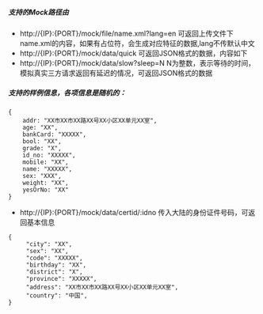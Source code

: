 ##### 支持的Mock路径由
- http://{IP}:{PORT}/mock/file/name.xml?lang=en 可返回上传文件下name.xml的内容，如果有占位符，会生成对应特征的数据,lang不传默认中文
- http://{IP}:{PORT}/mock/data/quick  可返回JSON格式的数据，内容如下
- http://{IP}:{PORT}/mock/data/slow?sleep=N  N为整数，表示等待的时间，模拟真实三方请求返回有延迟的情况，可返回JSON格式的数据
##### 支持的样例信息，各项信息是随机的：
```
{
    addr: "XX市XX市XX路XX号XX小区XX单元XX室",
    age: "XX",
    bankCard: "XXXXX",
    bool: "XX",
    grade: "X",
    id_no: "XXXXX",
    mobile: "XX",
    name: "XXXXX",
    sex: "XXX",
    weight: "XX",
    yesOrNo: "XX"
}
```

- http://{IP}:{PORT}/mock/data/certid/:idno  传入大陆的身份证件号码，可返回基本信息
```
{
     "city": "XX",
     "sex": "XX",
     "code": "XXXXX",
     "birthday": "XX",
     "district": "X",
     "province": "XXXXX",
     "address": "XX市XX市XX路XX号XX小区XX单元XX室",
     "country": "中国",
}
```
